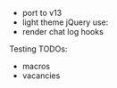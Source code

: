 * port to v13
* light theme
jQuery use:
* render chat log hooks

Testing TODOs:

* macros
* vacancies
